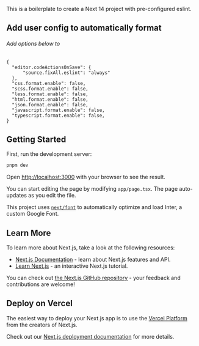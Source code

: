 This is a boilerplate to create a Next 14 project with pre-configured eslint.

## Add user config to automatically format

###### Add options below to 

```
{
  "editor.codeActionsOnSave": {
      "source.fixAll.eslint": "always" 
  },
  "css.format.enable": false,
  "scss.format.enable": false,
  "less.format.enable": false,
  "html.format.enable": false,
  "json.format.enable": false,
  "javascript.format.enable": false,
  "typescript.format.enable": false,
}
```

## Getting Started

First, run the development server:

```bash
pnpm dev
```

Open [http://localhost:3000](http://localhost:3000) with your browser to see the result.

You can start editing the page by modifying `app/page.tsx`. The page auto-updates as you edit the file.

This project uses [`next/font`](https://nextjs.org/docs/basic-features/font-optimization) to automatically optimize and load Inter, a custom Google Font.

## Learn More

To learn more about Next.js, take a look at the following resources:

- [Next.js Documentation](https://nextjs.org/docs) - learn about Next.js features and API.
- [Learn Next.js](https://nextjs.org/learn) - an interactive Next.js tutorial.

You can check out [the Next.js GitHub repository](https://github.com/vercel/next.js/) - your feedback and contributions are welcome!

## Deploy on Vercel

The easiest way to deploy your Next.js app is to use the [Vercel Platform](https://vercel.com/new?utm_medium=default-template&filter=next.js&utm_source=create-next-app&utm_campaign=create-next-app-readme) from the creators of Next.js.

Check out our [Next.js deployment documentation](https://nextjs.org/docs/deployment) for more details.

